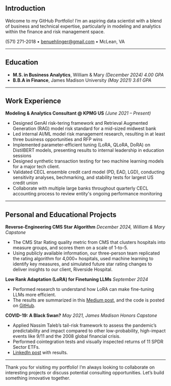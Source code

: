 ## **Introduction**

Welcome to my GitHub Portfolio! I’m an aspiring data scientist with a blend of business and technical expertise, particularly in modeling and analytics within the finance and risk management space.

(571) 271-2018 • [benuehlinger@gmail.com](mailto:benuehlinger@gmail.com) • McLean, VA

---

## **Education**

- **M.S. in Business Analytics**, William & Mary *(December 2024)* *4.00 GPA*
- **B.B.A in Finance**, James Madison University *(May 2021)* *3.61 GPA*

---

## **Work Experience**

**Modeling & Analytics Consultant @ KPMG US** *(June 2021 – Present)*  
- Designed GenAI risk-tering framework and Retrieval Augmented Generation (RAG) model risk standard for a mid-sized midwest bank
- Led internal AI/ML model risk management research, resulting in at least three business opportunities and RFP wins
- Implemented parameter-efficient tuning (LoRA, QLoRA, DoRA) on DistilBERT models, presenting results to internal leadership in education sessions 
- Designed synthetic transaction testing for two machine learning models for a major tech client.
- Validated CECL ensemble credit card model (PD, EAD, LGD), conducting sensitivity analyses, bechmarking, and stability tests for largest US credit union
- Collaborate with multiple large banks throughout quarterly CECL accounting process to review entity's ongoing performance monitoring

---

## **Personal and Educational Projects**

**Reverse-Engineering CMS Star Algorithm** *December 2024, William & Mary Capstone*  
- The CMS Star Rating quality metric from CMS that clusters hospitals into measure groups, and scores them on a scale of 1-to-5.
- Using publicly available information, our three-person team replicated the rating algorithm for 4,000+ hospitals, used machine learning to identify key measures, and simulated future star rating changes to deliver insights to our client, Riverside Hospital.

**Low Rank Adaptation (LoRA) for Finetuning LLMs** *September 2024*  
- Performed research to understand how LoRA can make fine-tuning LLMs more efficient.
- The results are summarized in this [Medium post](https://medium.com/@benuehlinger/low-rank-adaptation-lora-for-fine-tuning-llms-2a04ba28b3a2), and the code is posted on [GitHub](https://github.com/benuehlinger/LoRA-finetune).

**COVID-19: A Black Swan?** *May 2021, James Madison Honors Capstone*  
- Applied Nassim Taleb’s tail-risk framework to assess the pandemic’s predictability and impact compared to other low-probability, high-impact events like 9/11 and the 2008 global financial crisis.  
- Performed cointegration tests and visually inspected returns of 11 SPDR Sector ETFs.
- [LinkedIn post](https://www.linkedin.com/posts/benuehlinger_covid-19-a-black-swan-activity-6805583797850005505-TC78?utm_source=share&utm_medium=member_desktop) with results.

---

Thank you for visiting my portfolio! I’m always looking to collaborate on interesting projects or discuss potential consulting opportunities. Let’s build something innovative together.

